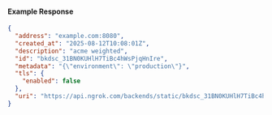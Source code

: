 <!-- Code generated for API Clients. DO NOT EDIT. -->

#### Example Response

```json
{
  "address": "example.com:8080",
  "created_at": "2025-08-12T10:08:01Z",
  "description": "acme weighted",
  "id": "bkdsc_31BN0KUHlH7TiBc4hWsPjqHnIre",
  "metadata": "{\"environment\": \"production\"}",
  "tls": {
    "enabled": false
  },
  "uri": "https://api.ngrok.com/backends/static/bkdsc_31BN0KUHlH7TiBc4hWsPjqHnIre"
}
```

